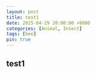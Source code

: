 ```yaml
---
layout: post
title: test1
date: 2025-04-29 20:00:00 +8000
categories: [Animal, Insect]
tags: [bee]
pin: true
---
```

## test1